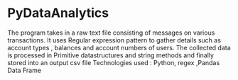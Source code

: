 # PyDataAnalytics
The program takes in a raw text file consisting of  messages on various  transactions. It uses Regular expression pattern to gather details such as account types , balances and account numbers of users. The collected data is processed in Primitive datastructures and string methods and finally stored into an output csv file  Technologies used : Python, regex ,Pandas Data Frame
